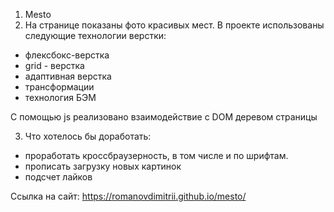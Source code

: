 1. Mesto
2. На странице показаны фото красивых мест.
   В проекте использованы следующие технологии верстки:

- флексбокс-верстка
- grid - верстка
- адаптивная верстка
- трансформации
- технология БЭМ

С помощью js реализовано взаимодействие с DOM деревом страницы

3. Что хотелось бы доработать:

- проработать кроссбраузерность, в том числе и по шрифтам.
- прописать загрузку новых картинок
- подсчет лайков

Ссылка на сайт: https://romanovdimitrii.github.io/mesto/
